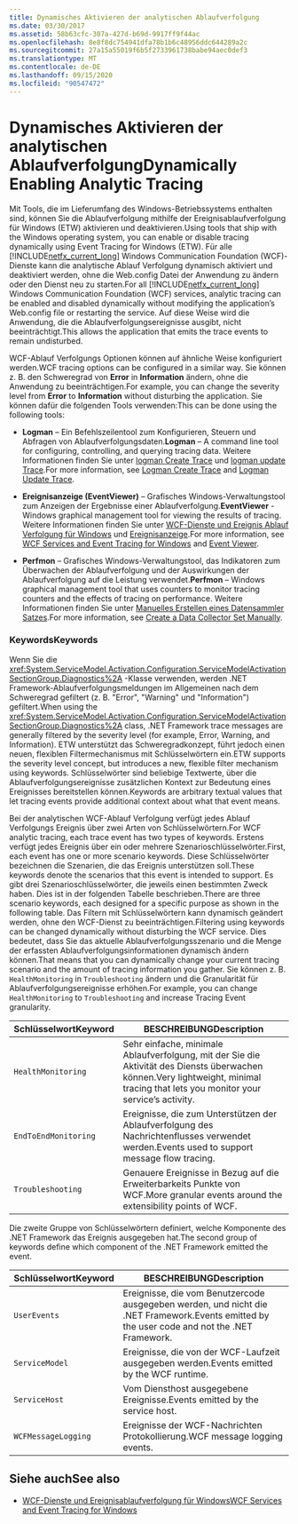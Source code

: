 ```yaml
---
title: Dynamisches Aktivieren der analytischen Ablaufverfolgung
ms.date: 03/30/2017
ms.assetid: 58b63cfc-307a-427d-b69d-9917ff9f44ac
ms.openlocfilehash: 8e8f8dc754941dfa78b1b6c48956ddc644289a2c
ms.sourcegitcommit: 27a15a55019f6b5f2733961738babe94aec0def3
ms.translationtype: MT
ms.contentlocale: de-DE
ms.lasthandoff: 09/15/2020
ms.locfileid: "90547472"
---
```

# <a name="dynamically-enabling-analytic-tracing"></a><span data-ttu-id="b19d0-102">Dynamisches Aktivieren der analytischen Ablaufverfolgung</span><span class="sxs-lookup"><span data-stu-id="b19d0-102">Dynamically Enabling Analytic Tracing</span></span>
<span data-ttu-id="b19d0-103">Mit Tools, die im Lieferumfang des Windows-Betriebssystems enthalten sind, können Sie die Ablaufverfolgung mithilfe der Ereignisablaufverfolgung für Windows (ETW) aktivieren und deaktivieren.</span><span class="sxs-lookup"><span data-stu-id="b19d0-103">Using tools that ship with the Windows operating system, you can enable or disable tracing dynamically using Event Tracing for Windows (ETW).</span></span> <span data-ttu-id="b19d0-104">Für alle [!INCLUDE[netfx_current_long](../../../../../includes/netfx-current-long-md.md)] Windows Communication Foundation (WCF)-Dienste kann die analytische Ablauf Verfolgung dynamisch aktiviert und deaktiviert werden, ohne die Web.config Datei der Anwendung zu ändern oder den Dienst neu zu starten.</span><span class="sxs-lookup"><span data-stu-id="b19d0-104">For all [!INCLUDE[netfx_current_long](../../../../../includes/netfx-current-long-md.md)] Windows Communication Foundation (WCF) services, analytic tracing can be enabled and disabled dynamically without modifying the application’s Web.config file or restarting the service.</span></span> <span data-ttu-id="b19d0-105">Auf diese Weise wird die Anwendung, die die Ablaufverfolgungsereignisse ausgibt, nicht beeinträchtigt.</span><span class="sxs-lookup"><span data-stu-id="b19d0-105">This allows the application that emits the trace events to remain undisturbed.</span></span>  
  
 <span data-ttu-id="b19d0-106">WCF-Ablauf Verfolgungs Optionen können auf ähnliche Weise konfiguriert werden.</span><span class="sxs-lookup"><span data-stu-id="b19d0-106">WCF tracing options can be configured in a similar way.</span></span> <span data-ttu-id="b19d0-107">Sie können z. B. den Schweregrad von **Error** in **Information** ändern, ohne die Anwendung zu beeinträchtigen.</span><span class="sxs-lookup"><span data-stu-id="b19d0-107">For example, you can change the severity level from **Error** to **Information** without disturbing the application.</span></span> <span data-ttu-id="b19d0-108">Sie können dafür die folgenden Tools verwenden:</span><span class="sxs-lookup"><span data-stu-id="b19d0-108">This can be done using the following tools:</span></span>  
  
- <span data-ttu-id="b19d0-109">**Logman** – Ein Befehlszeilentool zum Konfigurieren, Steuern und Abfragen von Ablaufverfolgungsdaten.</span><span class="sxs-lookup"><span data-stu-id="b19d0-109">**Logman** – A command line tool for configuring, controlling, and querying tracing data.</span></span> <span data-ttu-id="b19d0-110">Weitere Informationen finden Sie unter [logman Create Trace](/previous-versions/windows/it-pro/windows-server-2008-R2-and-2008/cc788036(v=ws.10)) und [logman update Trace](/previous-versions/windows/it-pro/windows-server-2008-R2-and-2008/cc788128(v=ws.10)).</span><span class="sxs-lookup"><span data-stu-id="b19d0-110">For more information, see [Logman Create Trace](/previous-versions/windows/it-pro/windows-server-2008-R2-and-2008/cc788036(v=ws.10)) and [Logman Update Trace](/previous-versions/windows/it-pro/windows-server-2008-R2-and-2008/cc788128(v=ws.10)).</span></span>  
  
- <span data-ttu-id="b19d0-111">**Ereignisanzeige (EventViewer)** – Grafisches Windows-Verwaltungstool zum Anzeigen der Ergebnisse einer Ablaufverfolgung.</span><span class="sxs-lookup"><span data-stu-id="b19d0-111">**EventViewer** - Windows graphical management tool for viewing the results of tracing.</span></span> <span data-ttu-id="b19d0-112">Weitere Informationen finden Sie unter [WCF-Dienste und Ereignis Ablauf Verfolgung für Windows](../../samples/wcf-services-and-event-tracing-for-windows.md) und [Ereignisanzeige](/previous-versions/windows/it-pro/windows-server-2008-R2-and-2008/cc766042(v=ws.11)).</span><span class="sxs-lookup"><span data-stu-id="b19d0-112">For more information, see [WCF Services and Event Tracing for Windows](../../samples/wcf-services-and-event-tracing-for-windows.md) and [Event Viewer](/previous-versions/windows/it-pro/windows-server-2008-R2-and-2008/cc766042(v=ws.11)).</span></span>  
  
- <span data-ttu-id="b19d0-113">**Perfmon** – Grafisches Windows-Verwaltungstool, das Indikatoren zum Überwachen der Ablaufverfolgung und der Auswirkungen der Ablaufverfolgung auf die Leistung verwendet.</span><span class="sxs-lookup"><span data-stu-id="b19d0-113">**Perfmon** – Windows graphical management tool that uses counters to monitor tracing counters and the effects of tracing on performance.</span></span> <span data-ttu-id="b19d0-114">Weitere Informationen finden Sie unter [Manuelles Erstellen eines Datensammler Satzes](/previous-versions/windows/it-pro/windows-server-2008-R2-and-2008/cc766404(v=ws.11)).</span><span class="sxs-lookup"><span data-stu-id="b19d0-114">For more information, see [Create a Data Collector Set Manually](/previous-versions/windows/it-pro/windows-server-2008-R2-and-2008/cc766404(v=ws.11)).</span></span>  
  
### <a name="keywords"></a><span data-ttu-id="b19d0-115">Keywords</span><span class="sxs-lookup"><span data-stu-id="b19d0-115">Keywords</span></span>  
 <span data-ttu-id="b19d0-116">Wenn Sie die <xref:System.ServiceModel.Activation.Configuration.ServiceModelActivationSectionGroup.Diagnostics%2A> -Klasse verwenden, werden .NET Framework-Ablaufverfolgungsmeldungen im Allgemeinen nach dem Schweregrad gefiltert (z. B. "Error", "Warning" und "Information") gefiltert.</span><span class="sxs-lookup"><span data-stu-id="b19d0-116">When using the <xref:System.ServiceModel.Activation.Configuration.ServiceModelActivationSectionGroup.Diagnostics%2A> class, .NET Framework trace messages are generally filtered by the severity level (for example, Error, Warning, and Information).</span></span> <span data-ttu-id="b19d0-117">ETW unterstützt das Schweregradkonzept, führt jedoch einen neuen, flexiblen Filtermechanismus mit Schlüsselwörtern ein.</span><span class="sxs-lookup"><span data-stu-id="b19d0-117">ETW supports the severity level concept, but introduces a new, flexible filter mechanism using keywords.</span></span> <span data-ttu-id="b19d0-118">Schlüsselwörter sind beliebige Textwerte, über die Ablaufverfolgungsereignisse zusätzlichen Kontext zur Bedeutung eines Ereignisses bereitstellen können.</span><span class="sxs-lookup"><span data-stu-id="b19d0-118">Keywords are arbitrary textual values that let tracing events provide additional context about what that event means.</span></span>  
  
 <span data-ttu-id="b19d0-119">Bei der analytischen WCF-Ablauf Verfolgung verfügt jedes Ablauf Verfolgungs Ereignis über zwei Arten von Schlüsselwörtern.</span><span class="sxs-lookup"><span data-stu-id="b19d0-119">For WCF analytic tracing, each trace event has two types of keywords.</span></span> <span data-ttu-id="b19d0-120">Erstens verfügt jedes Ereignis über ein oder mehrere Szenarioschlüsselwörter.</span><span class="sxs-lookup"><span data-stu-id="b19d0-120">First, each event has one or more scenario keywords.</span></span> <span data-ttu-id="b19d0-121">Diese Schlüsselwörter bezeichnen die Szenarien, die das Ereignis unterstützen soll.</span><span class="sxs-lookup"><span data-stu-id="b19d0-121">These keywords denote the scenarios that this event is intended to support.</span></span> <span data-ttu-id="b19d0-122">Es gibt drei Szenarioschlüsselwörter, die jeweils einen bestimmten Zweck haben. Dies ist in der folgenden Tabelle beschrieben.</span><span class="sxs-lookup"><span data-stu-id="b19d0-122">There are three scenario keywords, each designed for a specific purpose as shown in the following table.</span></span> <span data-ttu-id="b19d0-123">Das Filtern mit Schlüsselwörtern kann dynamisch geändert werden, ohne den WCF-Dienst zu beeinträchtigen.</span><span class="sxs-lookup"><span data-stu-id="b19d0-123">Filtering using keywords can be changed dynamically without disturbing the WCF service.</span></span> <span data-ttu-id="b19d0-124">Dies bedeutet, dass Sie das aktuelle Ablaufverfolgungsszenario und die Menge der erfassten Ablaufverfolgungsinformationen dynamisch ändern können.</span><span class="sxs-lookup"><span data-stu-id="b19d0-124">That means that you can dynamically change your current tracing scenario and the amount of tracing information you gather.</span></span> <span data-ttu-id="b19d0-125">Sie können z. B. `HealthMonitoring` in `Troubleshooting` ändern und die Granularität für Ablaufverfolgungsereignisse erhöhen.</span><span class="sxs-lookup"><span data-stu-id="b19d0-125">For example, you can change `HealthMonitoring` to `Troubleshooting` and increase Tracing Event granularity.</span></span>  
  
|<span data-ttu-id="b19d0-126">Schlüsselwort</span><span class="sxs-lookup"><span data-stu-id="b19d0-126">Keyword</span></span>|<span data-ttu-id="b19d0-127">BESCHREIBUNG</span><span class="sxs-lookup"><span data-stu-id="b19d0-127">Description</span></span>|  
|-------------|-----------------|  
|`HealthMonitoring`|<span data-ttu-id="b19d0-128">Sehr einfache, minimale Ablaufverfolgung, mit der Sie die Aktivität des Diensts überwachen können.</span><span class="sxs-lookup"><span data-stu-id="b19d0-128">Very lightweight, minimal tracing that lets you monitor your service’s activity.</span></span>|  
|`EndToEndMonitoring`|<span data-ttu-id="b19d0-129">Ereignisse, die zum Unterstützen der Ablaufverfolgung des Nachrichtenflusses verwendet werden.</span><span class="sxs-lookup"><span data-stu-id="b19d0-129">Events used to support message flow tracing.</span></span>|  
|`Troubleshooting`|<span data-ttu-id="b19d0-130">Genauere Ereignisse in Bezug auf die Erweiterbarkeits Punkte von WCF.</span><span class="sxs-lookup"><span data-stu-id="b19d0-130">More granular events around the extensibility points of WCF.</span></span>|  
  
 <span data-ttu-id="b19d0-131">Die zweite Gruppe von Schlüsselwörtern definiert, welche Komponente des .NET Framework das Ereignis ausgegeben hat.</span><span class="sxs-lookup"><span data-stu-id="b19d0-131">The second group of keywords define which component of the .NET Framework emitted the event.</span></span>  
  
|<span data-ttu-id="b19d0-132">Schlüsselwort</span><span class="sxs-lookup"><span data-stu-id="b19d0-132">Keyword</span></span>|<span data-ttu-id="b19d0-133">BESCHREIBUNG</span><span class="sxs-lookup"><span data-stu-id="b19d0-133">Description</span></span>|  
|-------------|-----------------|  
|`UserEvents`|<span data-ttu-id="b19d0-134">Ereignisse, die vom Benutzercode ausgegeben werden, und nicht die .NET Framework.</span><span class="sxs-lookup"><span data-stu-id="b19d0-134">Events emitted by the user code and not the .NET Framework.</span></span>|  
|`ServiceModel`|<span data-ttu-id="b19d0-135">Ereignisse, die von der WCF-Laufzeit ausgegeben werden.</span><span class="sxs-lookup"><span data-stu-id="b19d0-135">Events emitted by the WCF runtime.</span></span>|  
|`ServiceHost`|<span data-ttu-id="b19d0-136">Vom Diensthost ausgegebene Ereignisse.</span><span class="sxs-lookup"><span data-stu-id="b19d0-136">Events emitted by the service host.</span></span>|  
|`WCFMessageLogging`|<span data-ttu-id="b19d0-137">Ereignisse der WCF-Nachrichten Protokollierung.</span><span class="sxs-lookup"><span data-stu-id="b19d0-137">WCF message logging events.</span></span>|  
  
## <a name="see-also"></a><span data-ttu-id="b19d0-138">Siehe auch</span><span class="sxs-lookup"><span data-stu-id="b19d0-138">See also</span></span>

- [<span data-ttu-id="b19d0-139">WCF-Dienste und Ereignisablaufverfolgung für Windows</span><span class="sxs-lookup"><span data-stu-id="b19d0-139">WCF Services and Event Tracing for Windows</span></span>](../../samples/wcf-services-and-event-tracing-for-windows.md)

